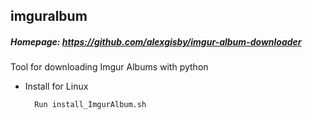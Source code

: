 ## imguralbum

##### Homepage: https://github.com/alexgisby/imgur-album-downloader

Tool for downloading Imgur Albums with python

* Install for Linux
		
		Run install_ImgurAlbum.sh

